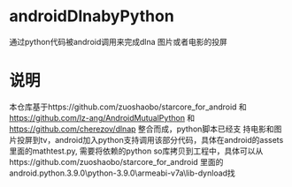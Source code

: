 # androidDlnabyPython
通过python代码被android调用来完成dlna 图片或者电影的投屏

# 说明
本仓库基于https://github.com/zuoshaobo/starcore_for_android 和  https://github.com/lz-ang/AndroidMutualPython  和 https://github.com/cherezov/dlnap 整合而成，python脚本已经支
持电影和图片投屏到tv，android加入python支持调用该部分代码，具体在android的assets里面的mathtest.py, 需要将依赖的python so库拷贝到工程中，具体可以从https://github.com/zuoshaobo/starcore_for_android 
里面的android.python.3.9.0\python-3.9.0\armeabi-v7a\lib-dynload找
